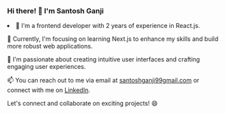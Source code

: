 ### Hi there! 👋 I'm Santosh Ganji


 <li> 🌟 I'm a frontend developer with 2 years of experience in React.js.</br></li>
  
  🌱 Currently, I'm focusing on learning Next.js to enhance my skills and build more robust web applications.</br>
  
  🔭 I'm passionate about creating intuitive user interfaces and crafting engaging user experiences.</br>
  
  📫 You can reach out to me via email at [santoshganji99gmail.com](mailto:santoshganji99gmail.com) or connect with me on [LinkedIn](https://www.linkedin.com/in/santoshganji/).</br>
  
  Let's connect and collaborate on exciting projects! 😄

